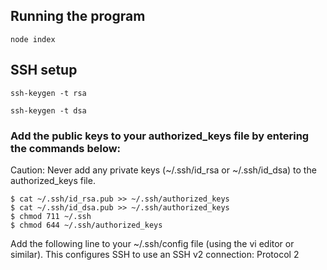 ## Running the program
```node index```

## SSH setup

```ssh-keygen -t rsa```

```ssh-keygen -t dsa```

### Add the public keys to your authorized_keys file by entering the commands below:
Caution: Never add any private keys (~/.ssh/id_rsa or ~/.ssh/id_dsa) to the authorized_keys file.
```
$ cat ~/.ssh/id_rsa.pub >> ~/.ssh/authorized_keys
$ cat ~/.ssh/id_dsa.pub >> ~/.ssh/authorized_keys 
$ chmod 711 ~/.ssh
$ chmod 644 ~/.ssh/authorized_keys
```

Add the following line to your ~/.ssh/config file (using the vi editor or similar). This configures SSH to use an SSH v2 connection:
Protocol 2
